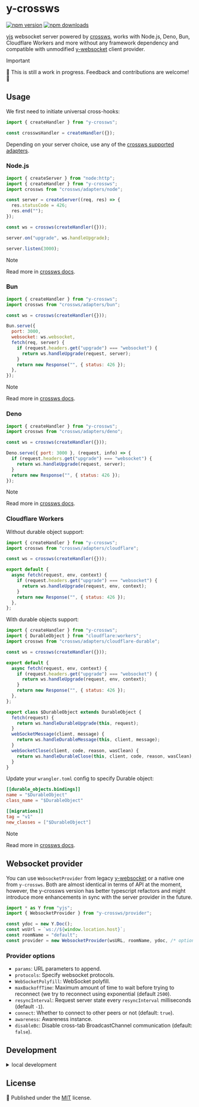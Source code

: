 # y-crossws

<!-- automd:badges color=yellow -->

[![npm version](https://img.shields.io/npm/v/y-crossws?color=yellow)](https://npmjs.com/package/y-crossws)
[![npm downloads](https://img.shields.io/npm/dm/y-crossws?color=yellow)](https://npmjs.com/package/y-crossws)

<!-- /automd -->

[yjs](https://docs.yjs.dev/) websocket server powered by [crossws](https://crossws.unjs.io/), works with Node.js, Deno, Bun, Cloudflare Workers and more without any framework dependency and compatible with unmodified [y-websocket](https://github.com/yjs/y-websocket) client provider.

> [!IMPORTANT]
> 🚧 This is still a work in progress. Feedback and contributions are welcome! 🤞

## Usage

We first need to initiate universal cross-hooks:

```js
import { createHandler } from "y-crossws";

const crosswsHandler = createHandler({});
```

Depending on your server choice, use any of the [crossws supported adapters](https://crossws.unjs.io/adapters).

### Node.js

```js
import { createServer } from "node:http";
import { createHandler } from "y-crossws";
import crossws from "crossws/adapters/node";

const server = createServer((req, res) => {
  res.statusCode = 426;
  res.end("");
});

const ws = crossws(createHandler({}));

server.on("upgrade", ws.handleUpgrade);

server.listen(3000);
```

> [!NOTE]
> Read more in [crossws docs](https://crossws.unjs.io/adapters/node).

### Bun

```js
import { createHandler } from "y-crossws";
import crossws from "crossws/adapters/bun";

const ws = crossws(createHandler({}));

Bun.serve({
  port: 3000,
  websocket: ws.websocket,
  fetch(req, server) {
    if (request.headers.get("upgrade") === "websocket") {
      return ws.handleUpgrade(request, server);
    }
    return new Response("", { status: 426 });
  },
});
```

> [!NOTE]
> Read more in [crossws docs](https://crossws.unjs.io/adapters/bun).

### Deno

```js
import { createHandler } from "y-crossws";
import crossws from "crossws/adapters/deno";

const ws = crossws(createHandler({}));

Deno.serve({ port: 3000 }, (request, info) => {
  if (request.headers.get("upgrade") === "websocket") {
    return ws.handleUpgrade(request, server);
  }
  return new Response("", { status: 426 });
});
```

> [!NOTE]
> Read more in [crossws docs](https://crossws.unjs.io/adapters/deno).

### Cloudflare Workers

Without durable object support:

```js
import { createHandler } from "y-crossws";
import crossws from "crossws/adapters/cloudflare";

const ws = crossws(createHandler({}));

export default {
  async fetch(request, env, context) {
    if (request.headers.get("upgrade") === "websocket") {
      return ws.handleUpgrade(request, env, context);
    }
    return new Response("", { status: 426 });
  },
};
```

With durable objects support:

```js
import { createHandler } from "y-crossws";
import { DurableObject } from "cloudflare:workers";
import crossws from "crossws/adapters/cloudflare-durable";

const ws = crossws(createHandler({}));

export default {
  async fetch(request, env, context) {
    if (request.headers.get("upgrade") === "websocket") {
      return ws.handleUpgrade(request, env, context);
    }
    return new Response("", { status: 426 });
  },
};

export class $DurableObject extends DurableObject {
  fetch(request) {
    return ws.handleDurableUpgrade(this, request);
  }
  webSocketMessage(client, message) {
    return ws.handleDurableMessage(this, client, message);
  }
  webSocketClose(client, code, reason, wasClean) {
    return ws.handleDurableClose(this, client, code, reason, wasClean);
  }
}
```

Update your `wrangler.toml` config to specify Durable object:

```toml
[[durable_objects.bindings]]
name = "$DurableObject"
class_name = "$DurableObject"

[[migrations]]
tag = "v1"
new_classes = ["$DurableObject"]
```



> [!NOTE]
> Read more in [crossws docs](https://crossws.unjs.io/adapters/cloudflare).

## Websocket provider

You can use `WebsocketProvider` from legacy [y-websocket](https://github.com/yjs/y-websocket) or a native one from `y-crossws`. Both are almost identical in terms of API at the moment, however, the y-crossws version has better typescript refactors and might introduce more enhancements in sync with the server provider in the future.

```js
import * as Y from "yjs";
import { WebsocketProvider } from "y-crossws/provider";

const ydoc = new Y.Doc();
const wsUrl = `ws://${window.location.host}`;
const roomName = "default";
const provider = new WebsocketProvider(wsURL, roomName, ydoc, /* options */);
```

### Provider options

- `params`: URL parameters to append.
- `protocols`: Specify websocket protocols.
- `WebSocketPolyfill`: WebSocket polyfill.
- `maxBackoffTime`: Maximum amount of time to wait before trying to reconnect (we try to reconnect using exponential (default `2500`).
- `resyncInterval`: Request server state every `resyncInterval` milliseconds (default `-1`).
- `connect`: Whether to connect to other peers or not (default: `true`).
- `awareness`: Awareness instance.
- `disableBc`: Disable cross-tab BroadcastChannel communication (default: `false`).

## Development

<details>

<summary>local development</summary>

- Clone this repository
- Install the latest LTS version of [Node.js](https://nodejs.org/en/)
- Enable [Corepack](https://github.com/nodejs/corepack) using `corepack enable`
- Install dependencies using `pnpm install`
- Build in stub mode using `pnpm build --stub`
- Run playgrounds with `pnpm dev:*` commands.

</details>

## License

💛 Published under the [MIT](https://github.com/unjs/y-crossws/blob/main/LICENSE) license.

